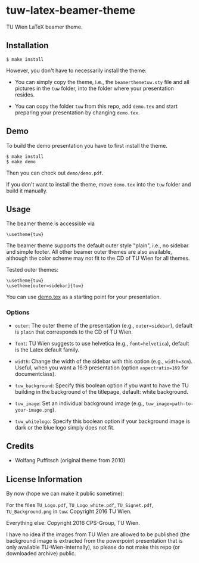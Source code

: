 # tuw-latex-beamer-theme

TU Wien LaTeX beamer theme.


## Installation

    $ make install

However, you don't have to necessarily install the theme:

* You can simply copy the theme, i.e., the `beamerthemetuw.sty` file and all
  pictures in the `tuw` folder, into the folder where your presentation
  resides.

* You can copy the folder `tuw` from this repo, add `demo.tex` and start
  preparing your presentation by changing `demo.tex`.


## Demo

To build the demo presentation you have to first install the theme.

    $ make install
    $ make demo

Then you can check out `demo/demo.pdf`.

If you don't want to install the theme, move `demo.tex` into the `tuw` folder
and build it manually.


## Usage

The beamer theme is accessible via

    \usetheme{tuw}

The beamer theme supports the default outer style "plain", i.e., no sidebar and
simple footer. All other beamer outer themes are also available, although the
color scheme may not fit to the CD of TU Wien for all themes.

Tested outer themes:

    \usetheme{tuw}
    \usetheme[outer=sidebar]{tuw}

You can use [demo.tex](tuw/demo.tex) as a starting point for your presentation.

### Options

* `outer`: The outer theme of the presentation (e.g., `outer=sidebar`), default
  is `plain` that corresponds to the CD of TU Wien.

* `font`: TU Wien suggests to use helvetica (e.g., `font=helvetica`), default
  is the Latex default family.

* `width`: Change the width of the sidebar with this option (e.g.,
  `width=3cm`). Useful, when you want a 16:9 presentation (option
  `aspectratio=169` for documentclass).

* `tuw_background`: Specify this boolean option if you want to have the TU
  building in the background of the titlepage, default: white background.

* `tuw_image`: Set an individual background image (e.g.,
  `tuw_image=path-to-your-image.png`).

* `tuw_whitelogo`: Specify this boolean option if your background image is dark
  or the blue logo simply does not fit.


## Credits

* Wolfang Puffitsch (original theme from 2010)


## License Information

By now (hope we can make it public sometime):

For the files `TU_Logo.pdf`, `TU_Logo_white.pdf`, `TU_Signet.pdf`,
`TU_Background.png` in `tuw`:
Copyright 2016 TU Wien.

Everything else:
Copyright 2016 CPS-Group, TU Wien.

I have no idea if the images from TU Wien are allowed to be published (the
background image is extracted from the powerpoint presentation that is only
available TU-Wien-internally), so please do not make this repo (or downloaded
archive) public.
